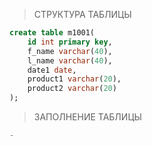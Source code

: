 >СТРУКТУРА ТАБЛИЦЫ
```sql
create table m1001(
	id int primary key,
    f_name varchar(40),
    l_name varchar(40),
    date1 date,
    product1 varchar(20),
    product2 varchar(20)
);
```

>ЗАПОЛНЕНИЕ ТАБЛИЦЫ
```sql
-
```